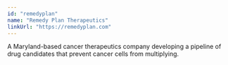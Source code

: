 ```yaml
---
id: "remedyplan"
name: "Remedy Plan Therapeutics"
linkUrl: "https://remedyplan.com"
---
```


A Maryland-based cancer therapeutics company developing a pipeline of drug candidates that prevent cancer cells from multiplying.
